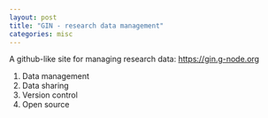 ```yaml
---
layout: post
title: "GIN - research data management"
categories: misc
---
```


A github-like site for managing research data: https://gin.g-node.org
1. Data management
2. Data sharing
3. Version control
4. Open source

